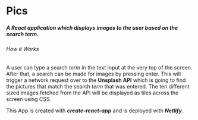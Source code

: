 # Pics

##### A React application which displays images to the user based on the search term. 

###### How it Works

A user can type a search *term* in the text input at the very top of the screen. After that, a search can be made for images by pressing enter. This will trigger a network request over to the **Unsplash API** which is going to find the pictures that match the search *term* that was entered. The ten different sized images fetched from the API will be displayed as tiles across the screen using CSS. 

This App is created with ***create-react-app*** and is deployed with ***Netlify***.
